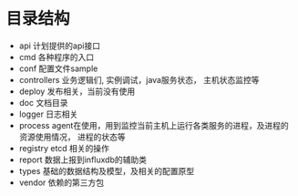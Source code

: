 # 目录结构

- api 计划提供的api接口
- cmd 各种程序的入口
- conf 配置文件sample
- controllers 业务逻辑们, 实例调试，java服务状态， 主机状态监控等
- deploy 发布相关，当前没有使用
- doc 文档目录
- logger 日志相关
- process agent在使用，用到监控当前主机上运行各类服务的进程，及进程的资源使用情况， 进程的状态等
- registry etcd 相关的操作
- report 数据上报到influxdb的辅助类
- types 基础的数据结构及模型，及相关的配置原型
- vendor 依赖的第三方包